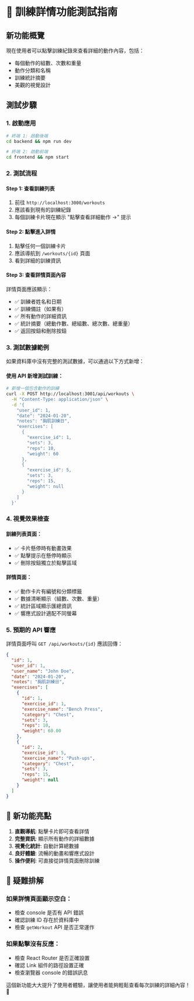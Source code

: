 # 🧪 訓練詳情功能測試指南

## 新功能概覽
現在使用者可以點擊訓練紀錄來查看詳細的動作內容，包括：
- 每個動作的組數、次數和重量
- 動作分類和名稱
- 訓練統計摘要
- 美觀的視覺設計

## 測試步驟

### 1. 啟動應用
```bash
# 終端 1: 啟動後端
cd backend && npm run dev

# 終端 2: 啟動前端
cd frontend && npm start
```

### 2. 測試流程

#### Step 1: 查看訓練列表
1. 前往 `http://localhost:3000/workouts`
2. 應該看到現有的訓練紀錄
3. 每個訓練卡片現在顯示 "點擊查看詳細動作 →" 提示

#### Step 2: 點擊進入詳情
1. 點擊任何一個訓練卡片
2. 應該導航到 `/workouts/{id}` 頁面
3. 看到詳細的訓練資訊

#### Step 3: 查看詳情頁面內容
詳情頁面應該顯示：
- ✅ 訓練者姓名和日期
- ✅ 訓練備註（如果有）
- ✅ 所有動作的詳細資訊
- ✅ 統計摘要（總動作數、總組數、總次數、總重量）
- ✅ 返回按鈕和刪除按鈕

### 3. 測試數據範例

如果資料庫中沒有完整的測試數據，可以通過以下方式新增：

#### 使用 API 新增測試訓練：
```bash
# 新增一個包含動作的訓練
curl -X POST http://localhost:3001/api/workouts \
  -H "Content-Type: application/json" \
  -d '{
    "user_id": 1,
    "date": "2024-01-20",
    "notes": "胸肌訓練日",
    "exercises": [
      {
        "exercise_id": 1,
        "sets": 3,
        "reps": 10,
        "weight": 60
      },
      {
        "exercise_id": 5,
        "sets": 3,
        "reps": 15,
        "weight": null
      }
    ]
  }'
```

### 4. 視覺效果檢查

#### 訓練列表頁面：
- ✅ 卡片懸停時有動畫效果
- ✅ 點擊提示在懸停時顯示
- ✅ 刪除按鈕獨立於點擊區域

#### 詳情頁面：
- ✅ 動作卡片有編號和分類標籤
- ✅ 數據清晰顯示（組數、次數、重量）
- ✅ 統計區域顯示匯總資訊
- ✅ 響應式設計適配不同螢幕

### 5. 預期的 API 響應

詳情頁面呼叫 `GET /api/workouts/{id}` 應該回傳：
```json
{
  "id": 1,
  "user_id": 1,
  "user_name": "John Doe",
  "date": "2024-01-20",
  "notes": "胸肌訓練日",
  "exercises": [
    {
      "id": 1,
      "exercise_id": 1,
      "exercise_name": "Bench Press",
      "category": "Chest",
      "sets": 3,
      "reps": 10,
      "weight": 60.00
    },
    {
      "id": 2,
      "exercise_id": 5,
      "exercise_name": "Push-ups",
      "category": "Chest",
      "sets": 3,
      "reps": 15,
      "weight": null
    }
  ]
}
```

## 🎯 新功能亮點

1. **直觀導航**: 點擊卡片即可查看詳情
2. **完整資訊**: 顯示所有動作的詳細數據
3. **視覺化統計**: 自動計算總數據
4. **良好體驗**: 流暢的動畫和響應式設計
5. **操作便利**: 可直接從詳情頁面刪除訓練

## 🔧 疑難排解

### 如果詳情頁面顯示空白：
- 檢查 console 是否有 API 錯誤
- 確認訓練 ID 存在於資料庫中
- 檢查 `getWorkout` API 是否正常運作

### 如果點擊沒有反應：
- 檢查 React Router 是否正確設置
- 確認 Link 組件的路徑設置正確
- 檢查瀏覽器 console 的錯誤訊息

這個新功能大大提升了使用者體驗，讓使用者能夠輕鬆查看每次訓練的詳細內容！ 🚀